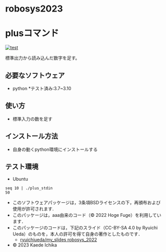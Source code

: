 # robosys2023

# plusコマンド
[![test](https://github.com/Kaede287/robosys2023/actions/workflows/test.yml/badge.svg)](https://github.com/Kaede287/robosys2023/actions/workflows/test.yml)

標準出力から読み込んだ数字を足す。

## 必要なソフトウェア
* python
  *テスト済み:3.7~3.10

## 使い方
* 標準入力の数を足す

## インストール方法
* 自身の動くpython環境にインストールする

## テスト環境 
* Ubuntu


```
seq 10 | ./plus_stdin
50
``` 

* このソフトウェアパッケージは，3条項BSDライセンスの下，再頒布および使用が許可されます.
* このパッケージは，aaa由来のコード（© 2022 Hoge Fuge）を利用しています．
* このパッケージのコードは，下記のスライド（CC-BY-SA 4.0 by Ryuichi Ueda）のものを，本人の許可を得て自身の著作としたものです．
	* [ryuichiueda/my_slides robosys_2022](https://github.com/ryuichiueda/my_slides/tree/master/robosys_2022)
* © 2023 Kaede Ichika



